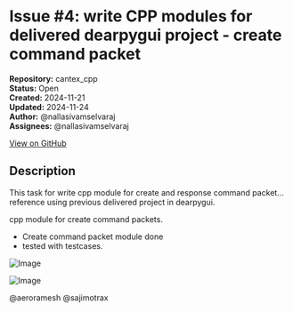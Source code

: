 # Issue #4: write CPP modules for delivered dearpygui project - create command packet

**Repository:** cantex_cpp  
**Status:** Open  
**Created:** 2024-11-21  
**Updated:** 2024-11-24  
**Author:** @nallasivamselvaraj  
**Assignees:** @nallasivamselvaraj  

[View on GitHub](https://github.com/Simtestlab/cantex_cpp/issues/4)

## Description

This task for write cpp module for create and response command packet... reference using previous delivered project in dearpygui.

cpp module for create command packets. 
- Create command packet module done
-  tested with testcases.

![Image](https://github.com/user-attachments/assets/118bedf4-94b5-4e05-952f-6090b4a1079a)



![Image](https://github.com/user-attachments/assets/6b05cf63-0554-4aec-a5c0-6866eacaee37)

@aeroramesh @sajimotrax 